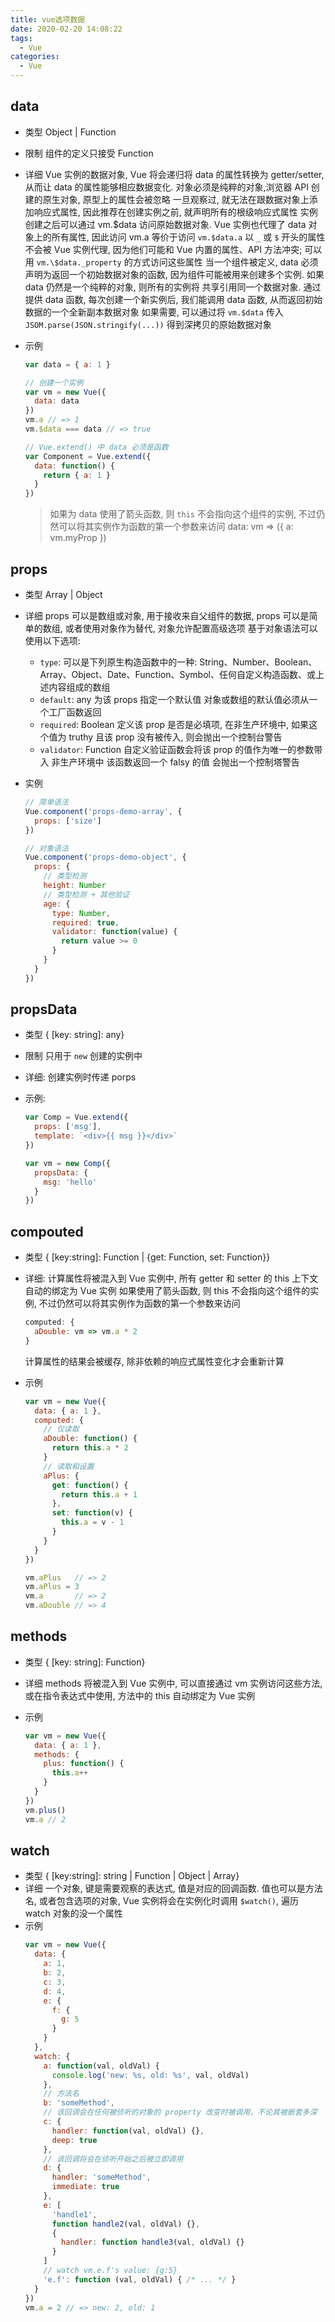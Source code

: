 ```yaml
---
title: vue选项数据
date: 2020-02-20 14:08:22
tags:
  - Vue
categories:
  - Vue
---
```


## data

- 类型 Object | Function
- 限制 组件的定义只接受 Function
- 详细
  Vue 实例的数据对象, Vue 将会递归将 data 的属性转换为 getter/setter, 从而让 data 的属性能够相应数据变化. 对象必须是纯粹的对象,浏览器 API 创建的原生对象, 原型上的属性会被忽略
  一旦观察过, 就无法在跟数据对象上添加响应式属性, 因此推荐在创建实例之前, 就声明所有的根级响应式属性
  实例创建之后可以通过 vm.\$data 访问原始数据对象. Vue 实例也代理了 data 对象上的所有属性, 因此访问 vm.a 等价于访问 `vm.$data.a`
  以 `_` 或 `$` 开头的属性不会被 Vue 实例代理, 因为他们可能和 Vue 内置的属性、API 方法冲突; 可以用 `vm.\$data._property` 的方式访问这些属性
  当一个组件被定义, data 必须声明为返回一个初始数据对象的函数, 因为组件可能被用来创建多个实例. 如果 data 仍然是一个纯粹的对象, 则所有的实例将 共享引用同一个数据对象. 通过提供 data 函数, 每次创建一个新实例后, 我们能调用 data 函数, 从而返回初始数据的一个全新副本数据对象
  如果需要, 可以通过将 `vm.$data` 传入 `JSOM.parse(JSON.stringify(...))` 得到深拷贝的原始数据对象
- 示例

  ```js
  var data = { a: 1 }

  // 创建一个实例
  var vm = new Vue({
    data: data
  })
  vm.a // => 1
  vm.$data === data // => true

  // Vue.extend() 中 data 必须是函数
  var Component = Vue.extend({
    data: function() {
      return { a: 1 }
    }
  })
  ```

  > 如果为 data 使用了箭头函数, 则 `this` 不会指向这个组件的实例, 不过仍然可以将其实例作为函数的第一个参数来访问 data: vm => ({ a: vm.myProp })

## props

- 类型 Array<string> | Object
- 详细
  props 可以是数组或对象, 用于接收来自父组件的数据, props 可以是简单的数组, 或者使用对象作为替代, 对象允许配置高级选项
  基于对象语法可以使用以下选项:
  - `type`: 可以是下列原生构造函数中的一种: String、Number、Boolean、Array、Object、Date、Function、Symbol、任何自定义构造函数、或上述内容组成的数组
  - `default`: any 为该 props 指定一个默认值 对象或数组的默认值必须从一个工厂函数返回
  - `required`: Boolean 定义该 prop 是否是必填项, 在非生产环境中, 如果这个值为 truthy 且该 prop 没有被传入, 则会抛出一个控制台警告
  - `validator`: Function 自定义验证函数会将该 prop 的值作为唯一的参数带入 非生产环境中 该函数返回一个 falsy 的值 会抛出一个控制塔警告
- 实例

  ```js
  // 简单语法
  Vue.component('props-demo-array', {
    props: ['size']
  })

  // 对象语法
  Vue.component('props-demo-object', {
    props: {
      // 类型检测
      height: Number
      // 类型检测 + 其他验证
      age: {
        type: Number,
        required: true,
        validator: function(value) {
          return value >= 0
        }
      }
    }
  })
  ```

## propsData

- 类型 { [key: string]: any}
- 限制 只用于 `new` 创建的实例中
- 详细: 创建实例时传递 porps
- 示例:

  ```js
  var Comp = Vue.extend({
    props: ['msg'],
    template: `<div>{{ msg }}</div>`
  })

  var vm = new Comp({
    propsData: {
      msg: 'hello'
    }
  })
  ```

## compouted

- 类型 { [key:string]: Function | {get: Function, set: Function}}
- 详细:
  计算属性将被混入到 Vue 实例中, 所有 getter 和 setter 的 this 上下文自动的绑定为 Vue 实例
  如果使用了箭头函数, 则 this 不会指向这个组件的实例, 不过仍然可以将其实例作为函数的第一个参数来访问

  ```js
  computed: {
    aDouble: vm => vm.a * 2
  }
  ```

  计算属性的结果会被缓存, 除非依赖的响应式属性变化才会重新计算

- 示例

  ```js
  var vm = new Vue({
    data: { a: 1 },
    computed: {
      // 仅读取
      aDouble: function() {
        return this.a * 2
      }
      // 读取和设置
      aPlus: {
        get: function() {
          return this.a + 1
        },
        set: function(v) {
          this.a = v - 1
        }
      }
    }
  })

  vm.aPlus   // => 2
  vm.aPlus = 3
  vm.a       // => 2
  vm.aDouble // => 4
  ```

## methods

- 类型 { [key: string]: Function}
- 详细
  methods 将被混入到 Vue 实例中, 可以直接通过 vm 实例访问这些方法, 或在指令表达式中使用, 方法中的 this 自动绑定为 Vue 实例
- 示例

  ```js
  var vm = new Vue({
    data: { a: 1 },
    methods: {
      plus: function() {
        this.a++
      }
    }
  })
  vm.plus()
  vm.a // 2
  ```

## watch

- 类型 { [key:string]: string | Function | Object | Array}
- 详细
  一个对象, 键是需要观察的表达式, 值是对应的回调函数. 值也可以是方法名, 或者包含选项的对象, Vue 实例将会在实例化时调用 `$watch()`, 遍历 watch 对象的没一个属性
- 示例
  ```js
  var vm = new Vue({
    data: {
      a: 1,
      b: 2,
      c: 3,
      d: 4,
      e: {
        f: {
          g: 5
        }
      }
    },
    watch: {
      a: function(val, oldVal) {
        console.log('new: %s, old: %s', val, oldVal)
      },
      // 方法名
      b: 'someMethod',
      // 该回调会在任何被侦听的对象的 property 改变时被调用，不论其被嵌套多深
      c: {
        handler: function(val, oldVal) {},
        deep: true
      },
      // 该回调将会在侦听开始之后被立即调用
      d: {
        handler: 'someMethod',
        immediate: true
      },
      e: [
        'handle1',
        function handle2(val, oldVal) {},
        {
          handler: function handle3(val, oldVal) {}
        }
      ]
      // watch vm.e.f's value: {g:5}
      'e.f': function (val, oldVal) { /* ... */ }
    }
  })
  vm.a = 2 // => new: 2, old: 1
  ```
